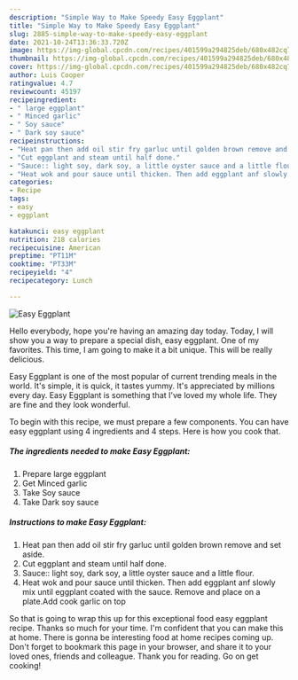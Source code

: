 ```yaml
---
description: "Simple Way to Make Speedy Easy Eggplant"
title: "Simple Way to Make Speedy Easy Eggplant"
slug: 2885-simple-way-to-make-speedy-easy-eggplant
date: 2021-10-24T13:36:33.720Z
image: https://img-global.cpcdn.com/recipes/401599a294825deb/680x482cq70/easy-eggplant-recipe-main-photo.jpg
thumbnail: https://img-global.cpcdn.com/recipes/401599a294825deb/680x482cq70/easy-eggplant-recipe-main-photo.jpg
cover: https://img-global.cpcdn.com/recipes/401599a294825deb/680x482cq70/easy-eggplant-recipe-main-photo.jpg
author: Luis Cooper
ratingvalue: 4.7
reviewcount: 45197
recipeingredient:
- " large eggplant"
- " Minced garlic"
- " Soy sauce"
- " Dark soy sauce"
recipeinstructions:
- "Heat pan then add oil stir fry garluc until golden brown remove and set aside."
- "Cut eggplant and steam until half done."
- "Sauce:: light soy, dark soy, a little oyster sauce and a little flour."
- "Heat wok and pour sauce until thicken. Then add eggplant anf slowly mix until eggplant coated with the sauce. Remove and place on a plate.Add cook garlic on top"
categories:
- Recipe
tags:
- easy
- eggplant

katakunci: easy eggplant 
nutrition: 218 calories
recipecuisine: American
preptime: "PT11M"
cooktime: "PT33M"
recipeyield: "4"
recipecategory: Lunch

---
```



![Easy Eggplant](https://img-global.cpcdn.com/recipes/401599a294825deb/680x482cq70/easy-eggplant-recipe-main-photo.jpg)

Hello everybody, hope you're having an amazing day today. Today, I will show you a way to prepare a special dish, easy eggplant. One of my favorites. This time, I am going to make it a bit unique. This will be really delicious.



Easy Eggplant is one of the most popular of current trending meals in the world. It's simple, it is quick, it tastes yummy. It's appreciated by millions every day. Easy Eggplant is something that I've loved my whole life. They are fine and they look wonderful.


To begin with this recipe, we must prepare a few components. You can have easy eggplant using 4 ingredients and 4 steps. Here is how you cook that.

<!--inarticleads1-->

##### The ingredients needed to make Easy Eggplant:

1. Prepare  large eggplant
1. Get  Minced garlic
1. Take  Soy sauce
1. Take  Dark soy sauce




<!--inarticleads2-->

##### Instructions to make Easy Eggplant:

1. Heat pan then add oil stir fry garluc until golden brown remove and set aside.
1. Cut eggplant and steam until half done.
1. Sauce:: light soy, dark soy, a little oyster sauce and a little flour.
1. Heat wok and pour sauce until thicken. Then add eggplant anf slowly mix until eggplant coated with the sauce. Remove and place on a plate.Add cook garlic on top




So that is going to wrap this up for this exceptional food easy eggplant recipe. Thanks so much for your time. I'm confident that you can make this at home. There is gonna be interesting food at home recipes coming up. Don't forget to bookmark this page in your browser, and share it to your loved ones, friends and colleague. Thank you for reading. Go on get cooking!
